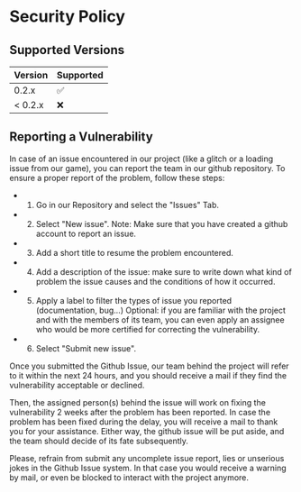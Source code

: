 # Security Policy

## Supported Versions

| Version | Supported          |
| ------- | ------------------ |
| 0.2.x   | :white_check_mark: |
| < 0.2.x   | :x:                |

## Reporting a Vulnerability

In case of an issue encountered in our project (like a glitch or a loading issue from our game), you can report the team in our github repository. To ensure a proper report of the problem, follow these steps:

- 1. Go in our Repository and select the "Issues" Tab.
- 2. Select "New issue".
Note: Make sure that you have created a github account to report an issue.
- 3. Add a short title to resume the problem encountered.
- 4. Add a description of the issue: make sure to write down what kind of problem the issue causes and the conditions of how it occurred.
- 5. Apply a label to filter the types of issue you reported (documentation, bug...)
Optional: if you are familiar with the project and with the members of its team, you can even apply an assignee who would be more certified for correcting the vulnerability.
- 6. Select "Submit new issue".

Once you submitted the Github Issue, our team behind the project will refer to it within the next 24 hours, and you should receive a mail if they find the vulnerability acceptable or declined.

Then, the assigned person(s) behind the issue will work on fixing the vulnerability 2 weeks after the problem has been reported. In case the problem has been fixed during the delay, you will receive a mail to thank you for your assistance. Either way, the github issue will be put aside, and the team should decide of its fate subsequently. 

Please, refrain from submit any uncomplete issue report, lies or unserious jokes in the Github Issue system. In that case you would receive a warning by mail, or even be blocked to interact with the project anymore.


